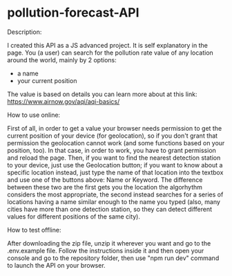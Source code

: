 # pollution-forecast-API

Description:

I created this API as a JS advanced project. It is self explanatory in the page. You (a user) can search for the pollution rate value of any location around the world, mainly by 2 options:

- a name
- your current position

The value is based on details you can learn more about at this link: https://www.airnow.gov/aqi/aqi-basics/


How to use online:

First of all, in order to get a value your browser needs permission to get the current position of your device (for geolocation), so if you don't grant that permission the geolocation cannot work (and some functions based on your position, too). In that case, in order to work, you have to grant permission and reload the page.
Then, if you want to find the nearest detection station to your device, just use the Geolocation button; if you want to know about a specific location instead, just type the name of that location into the textbox and use one of the buttons above: Name or Keyword. The difference between these two are the first gets you the location the algorhythm considers the most appropriate, the second instead searches for a series of locations having a name similar enough to the name you typed (also, many cities have more than one detection station, so they can detect different values for different positions of the same city).


How to test offline:

After downloading the zip file, unzip it wherever you want and go to the .env.example file. Follow the instructions inside it and then open your console and go to the repository folder, then use "npm run dev" command to launch the API on your browser.
